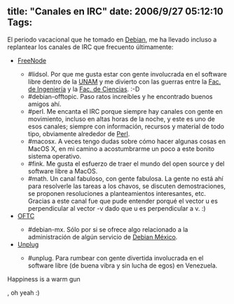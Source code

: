 title: "Canales en IRC"
date: 2006/9/27 05:12:10
Tags: 
---
<p>El periodo vacacional que he tomado en <a target="_blank" href="http://www.debian.org">Debian</a>, me ha llevado incluso a replantear los canales de IRC que frecuento últimamente:
</p>
<ul>
<li><a target="_blank" href="http://www.freenode.net">FreeNode</a></li>
<ul>
<li>#lidsol. Por que me gusta estar con gente involucrada en el software libre dentro de la <a target="_blank" href="http://www.unam.mx">UNAM</a> y me divierto con las guerras entre la <a target="_blank" href="http://www.ingenieria.unam.mx/">Fac. de Ingeniería</a> y la <a target="_blank" href="http://www.fciencias.unam.mx">Fac. de Ciencias</a>. :-D</li>
<li>#debian-offtopic. Paso ratos increíbles y he encontrado buenos amigos ahí.</li>
<li>#perl. Me encanta el IRC porque siempre hay canales con gente en movimiento, incluso en altas horas de la noche, y este es uno de esos canales; siempre con información, recursos y material de todo tipo, obviamente alrededor de <a target="_blank" href="http://www.perl.org">Perl</a>.</li>
<li>#macosx. A veces tengo dudas sobre cómo hacer algunas cosas en MacOS X, en mi camino a acostumbrarme un poco a este bonito sistema operativo.</li>
<li>#fink. Me gusta el esfuerzo de traer el mundo del open source y del software libre a MacOS.</li>
<li>#math. Un canal fabuloso, con gente fabulosa. La gente no está ahí para resolverle las tareas a los chavos, se discuten demostraciones, se proponen resoluciones a planteamientos interesantes, etc. Gracias a este canal fue que pude entender porqué el vector u es perpendicular al vector -v dado que u es perpendicular a v. :)</li>
</ul>
<li><a target="_blank" href="http://www.oftc.net">OFTC</a></li>
<ul>
<li>#debian-mx. Sólo por si se ofrece algo relacionado a la administración de algún servicio de <a target="_blank" href="http://www.debianmexico.org">Debian México</a>.</li>
</ul>
<li><a target="_blank" href="http://www.unplug.org.ve">Unplug</a></li>
<ul>
<li>#unplug. Para rumbear con gente divertida involucrada en el software libre (de buena vibra y sin lucha de egos) en Venezuela.</li>
</ul>
</ul>Happiness is a warm gun<p>, oh yeah :) </p>
